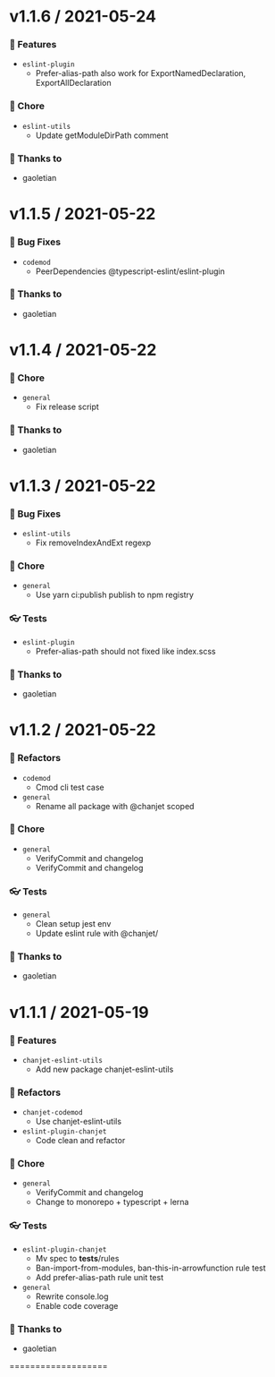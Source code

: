 v1.1.6 / 2021-05-24
===================

### 🚀 Features

- `eslint-plugin`
  - Prefer-alias-path also work for ExportNamedDeclaration, ExportAllDeclaration


### 🏡 Chore

- `eslint-utils`
  - Update getModuleDirPath comment


### 💖 Thanks to

- gaoletian

v1.1.5 / 2021-05-22
===================

### 🐛 Bug Fixes

- `codemod`
  - PeerDependencies @typescript-eslint/eslint-plugin


### 💖 Thanks to

- gaoletian

v1.1.4 / 2021-05-22
===================

### 🏡 Chore

- `general`
  - Fix release script


### 💖 Thanks to

- gaoletian

v1.1.3 / 2021-05-22
===================

### 🐛 Bug Fixes

- `eslint-utils`
  - Fix removeIndexAndExt  regexp


### 🏡 Chore

- `general`
  - Use yarn ci:publish publish to npm registry


### 👓 Tests

- `eslint-plugin`
  - Prefer-alias-path should not fixed like index.scss


### 💖 Thanks to

- gaoletian

v1.1.2 / 2021-05-22
===================

### 💅 Refactors

- `codemod`
  - Cmod cli test case
- `general`
  - Rename all package with @chanjet scoped


### 🏡 Chore

- `general`
  - VerifyCommit and changelog
  - VerifyCommit and changelog


### 👓 Tests

- `general`
  - Clean setup jest env
  - Update eslint rule with @chanjet/


### 💖 Thanks to

- gaoletian

v1.1.1 / 2021-05-19
===================

### 🚀 Features

- `chanjet-eslint-utils`
  - Add new package chanjet-eslint-utils


### 💅 Refactors

- `chanjet-codemod`
  - Use chanjet-eslint-utils
- `eslint-plugin-chanjet`
  - Code clean and refactor


### 🏡 Chore

- `general`
  - VerifyCommit and changelog
  - Change to monorepo + typescript + lerna


### 👓 Tests

- `eslint-plugin-chanjet`
  - Mv spec to __tests__/rules
  - Ban-import-from-modules, ban-this-in-arrowfunction rule test
  - Add  prefer-alias-path rule unit test
- `general`
  - Rewrite console.log
  - Enable code coverage


### 💖 Thanks to

- gaoletian

===================



